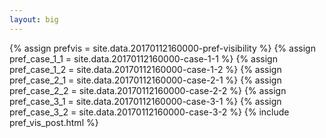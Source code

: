 ```yaml
---
layout: big
---
```

{% assign prefvis = site.data.20170112160000-pref-visibility %}
{% assign pref_case_1_1 = site.data.20170112160000-case-1-1 %}
{% assign pref_case_1_2 = site.data.20170112160000-case-1-2 %}
{% assign pref_case_2_1 = site.data.20170112160000-case-2-1 %}
{% assign pref_case_2_2 = site.data.20170112160000-case-2-2 %}
{% assign pref_case_3_1 = site.data.20170112160000-case-3-1 %}
{% assign pref_case_3_2 = site.data.20170112160000-case-3-2 %}
{% include pref_vis_post.html %}
